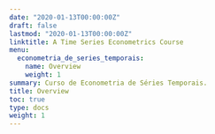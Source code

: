 ```yaml
---
date: "2020-01-13T00:00:00Z"
draft: false
lastmod: "2020-01-13T00:00:00Z"
linktitle: A Time Series Econometrics Course
menu:
  econometria_de_series_temporais:
    name: Overview
    weight: 1
summary: Curso de Econometria de Séries Temporais.
title: Overview
toc: true
type: docs
weight: 1
---
```


